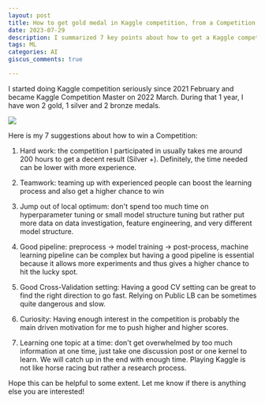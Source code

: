 ```yaml
---
layout: post
title: How to get gold medal in Kaggle competition, from a Competition Master perspective.
date: 2023-07-29
description: I summarized 7 key points about how to get a Kaggle competition gold medal.
tags: ML
categories: AI
giscus_comments: true

---
```


I started doing Kaggle competition seriously since 2021 February and became Kaggle Competition Master on 2022 March. During that 1 year, I have won 2 gold, 1 silver and 2 bronze medals. 

![](https://i.ibb.co/MBHJMmG/2023-07-29-15-40.png)

Here is my 7 suggestions about how to win a Competition:

1. Hard work: the competition I participated in usually takes me around 200 hours to get a decent result (Silver +). Definitely, the time needed can be lower with more experience.

2. Teamwork: teaming up with experienced people can boost the learning process and also get a higher chance to win

3. Jump out of local optimum: don't spend too much time on hyperparameter tuning or small model structure tuning but rather put more data on data investigation, feature engineering, and very different model structure.

4. Good pipeline: preprocess -> model training -> post-process, machine learning pipeline can be complex but having a good pipeline is essential because it allows more experiments and thus gives a higher chance to hit the lucky spot.

5. Good Cross-Validation setting: Having a good CV setting can be great to find the right direction to go fast. Relying on Public LB can be sometimes quite dangerous and slow.

6. Curiosity: Having enough interest in the competition is probably the main driven motivation for me to push higher and higher scores.

7. Learning one topic at a time: don't get overwhelmed by too much information at one time, just take one discussion post or one kernel to learn. We will catch up in the end with enough time. Playing Kaggle is not like horse racing but rather a research process.

Hope this can be helpful to some extent. Let me know if there is anything else you are interested!